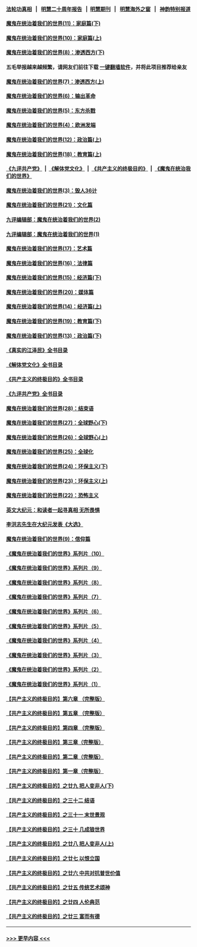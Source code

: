 #### [法轮功真相](https://github.com/gfw-breaker/truth/blob/master/README.md?t=0) &nbsp;&nbsp;|&nbsp;&nbsp; [明慧二十周年报告](https://github.com/gfw-breaker/mh-reports/blob/master/README.md?t=0) &nbsp;&nbsp;|&nbsp;&nbsp;[明慧期刊](https://github.com/gfw-breaker/mh-qikan) &nbsp;&nbsp;|&nbsp;&nbsp; [明慧海外之窗](https://github.com/gfw-breaker/mh-news/blob/master/README.md?t=0) &nbsp;&nbsp;|&nbsp;&nbsp; [神韵特别报道](https://github.com/gfw-breaker/mh-news/blob/master/shenyun.md?t=0)
#### [魔鬼在统治着我们的世界(11)：家庭篇(下)](../pages/nsc422/n10440961.md?t=12052001) 
#### [魔鬼在统治着我们的世界(10)：家庭篇(上)](../pages/nsc422/n10435448.md?t=12052001) 
#### [魔鬼在统治着我们的世界(8)：渗透西方(下)](../pages/nsc422/n10429603.md?t=12052001) 
#### 五毛举报越来越频繁，请网友们前往下载 [一键翻墙软件](https://github.com/gfw-breaker/ssr-accounts)，并将此项目推荐给亲友
#### [魔鬼在统治着我们的世界(7)：渗透西方(上)](../pages/nsc422/n10426013.md?t=12052001) 
#### [魔鬼在统治着我们的世界(6)：输出革命](../pages/nsc422/n10421536.md?t=12052001) 
#### [魔鬼在统治着我们的世界(5)：东方杀戮](../pages/nsc422/n10417707.md?t=12052001) 
#### [魔鬼在统治着我们的世界(4)：欧洲发端](../pages/nsc422/n10414890.md?t=12052001) 
#### [魔鬼在统治着我们的世界(12)：政治篇(上)](../pages/nsc422/n10444576.md?t=12052001) 
#### [魔鬼在统治着我们的世界(18)：教育篇(上)](../pages/nsc422/n10526970.md?t=12052001) 
#### [《九评共产党》](https://github.com/begood0513/9ping.md/blob/master/README.md) &nbsp;|&nbsp; [《解体党文化》](../../../../jtdwh.md/blob/master/README.md)  &nbsp;|&nbsp; [《共产主义的终极目的》](../../../../gczydzjmd.md/blob/master/README.md) &nbsp;|&nbsp; [《魔鬼在统治我们的世界》](../../../../mgztzwmdsj.md/blob/master/README.md) 
#### [魔鬼在统治着我们的世界(3)：毁人36计](../pages/nsc422/n10411583.md?t=12052001) 
#### [魔鬼在统治着我们的世界(21)：文化篇](../pages/nsc422/n10597706.md?t=12052001) 
#### [九评编辑部：魔鬼在统治着我们的世界(2)](../pages/nsc422/n10410036.md?t=12052001) 
#### [九评编辑部：魔鬼在统治着我们的世界(1)](../pages/nsc422/n10406825.md?t=12052001) 
#### [魔鬼在统治着我们的世界(17)：艺术篇](../pages/nsc422/n10499093.md?t=12052001) 
#### [魔鬼在统治着我们的世界(16)：法律篇](../pages/nsc422/n10485969.md?t=12052001) 
#### [魔鬼在统治着我们的世界(15)：经济篇(下)](../pages/nsc422/n10469975.md?t=12052001) 
#### [魔鬼在统治着我们的世界(20)：媒体篇](../pages/nsc422/n10586579.md?t=12052001) 
#### [魔鬼在统治着我们的世界(14)：经济篇(上)](../pages/nsc422/n10457370.md?t=12052001) 
#### [魔鬼在统治着我们的世界(19)：教育篇(下)](../pages/nsc422/n10564808.md?t=12052001) 
#### [魔鬼在统治着我们的世界(13)：政治篇(下)](../pages/nsc422/n10448270.md?t=12052001) 
#### [《真实的江泽民》全书目录](../pages/nsc422/n13721399.md?t=12052001) 
#### [《解体党文化》全书目录](../pages/nsc422/n13721157.md?t=12052001) 
#### [《共产主义的终极目的》全书目录](../pages/nsc422/n13721048.md?t=12052001) 
#### [《九评共产党》全书目录](../pages/nsc422/n13708085.md?t=12052001) 
#### [魔鬼在统治着我们的世界(28)：结束语](../pages/nsc422/n10936246.md?t=12052001) 
#### [魔鬼在统治着我们的世界(27)：全球野心(下)](../pages/nsc422/n10928319.md?t=12052001) 
#### [魔鬼在统治着我们的世界(26)：全球野心(上)](../pages/nsc422/n10900318.md?t=12052001) 
#### [魔鬼在统治着我们的世界(25)：全球化](../pages/nsc422/n10788205.md?t=12052001) 
#### [魔鬼在统治着我们的世界(24)：环保主义(下)](../pages/nsc422/n10695307.md?t=12052001) 
#### [魔鬼在统治着我们的世界(23)：环保主义(上)](../pages/nsc422/n10688613.md?t=12052001) 
#### [魔鬼在统治着我们的世界(22)：恐怖主义](../pages/nsc422/n10614727.md?t=12052001) 
#### [英文大纪元：和读者一起寻真相 无所畏惧](../pages/nsc422/n12542027.md?t=12052001) 
#### [李洪志先生在大纪元发表《大选》](../pages/nsc422/n12534746.md?t=12052001) 
#### [魔鬼在统治着我们的世界(9)：信仰篇](../pages/nsc422/n10432159.md?t=12052001) 
#### [《魔鬼在统治着我们的世界》系列片（10）](../pages/nsc422/n12292670.md?t=12052001) 
#### [《魔鬼在统治着我们的世界》系列片（9）](../pages/nsc422/n12290859.md?t=12052001) 
#### [《魔鬼在统治着我们的世界》系列片（8）](../pages/nsc422/n12287445.md?t=12052001) 
#### [《魔鬼在统治着我们的世界》系列片（7）](../pages/nsc422/n12283425.md?t=12052001) 
#### [《魔鬼在统治着我们的世界》系列片（6）](../pages/nsc422/n12282314.md?t=12052001) 
#### [《魔鬼在统治着我们的世界》系列片（5）](../pages/nsc422/n12281419.md?t=12052001) 
#### [《魔鬼在统治着我们的世界》系列片（4）](../pages/nsc422/n12274024.md?t=12052001) 
#### [《魔鬼在统治着我们的世界》系列片（3）](../pages/nsc422/n12271322.md?t=12052001) 
#### [《魔鬼在统治着我们的世界》系列片（2）](../pages/nsc422/n12269049.md?t=12052001) 
#### [《魔鬼在统治着我们的世界》系列片（1）](../pages/nsc422/n12267575.md?t=12052001) 
#### [【共产主义的终极目的】第六章 （完整版）](../pages/nsc422/n11428913.md?t=12052001) 
#### [【共产主义的终极目的】第五章 （完整版）](../pages/nsc422/n11428912.md?t=12052001) 
#### [【共产主义的终极目的】第四章 （完整版）](../pages/nsc422/n11428907.md?t=12052001) 
#### [【共产主义的终极目的】第三章（完整版）](../pages/nsc422/n11428848.md?t=12052001) 
#### [【共产主义的终极目的】第二章（完整版）](../pages/nsc422/n11428831.md?t=12052001) 
#### [【共产主义的终极目的】第一章（完整版）](../pages/nsc422/n11417651.md?t=12052001) 
#### [【共产主义的终极目的】之廿九 把人变非人(下)](../pages/nsc422/n11344140.md?t=12052001) 
#### [【共产主义的终极目的】之三十二 结语](../pages/nsc422/n11360535.md?t=12052001) 
#### [【共产主义的终极目的】之三十一 末世景观](../pages/nsc422/n11351129.md?t=12052001) 
#### [【共产主义的终极目的】之三十 几成狼世界](../pages/nsc422/n11348280.md?t=12052001) 
#### [【共产主义的终极目的】之廿八 把人变非人(上)](../pages/nsc422/n11340492.md?t=12052001) 
#### [【共产主义的终极目的】之廿七 以恨立国](../pages/nsc422/n11336944.md?t=12052001) 
#### [【共产主义的终极目的】之廿六 中共对抗普世价值](../pages/nsc422/n11324785.md?t=12052001) 
#### [【共产主义的终极目的】之廿五 传统艺术颂神](../pages/nsc422/n11296396.md?t=12052001) 
#### [【共产主义的终极目的】之廿四 人伦典范](../pages/nsc422/n11296397.md?t=12052001) 
#### [【共产主义的终极目的】之廿三 富而有德](../pages/nsc422/n11283598.md?t=12052001) 

----
#### [ >>> 更早内容 <<< ](../indexes/nsc422-earlier.md)
